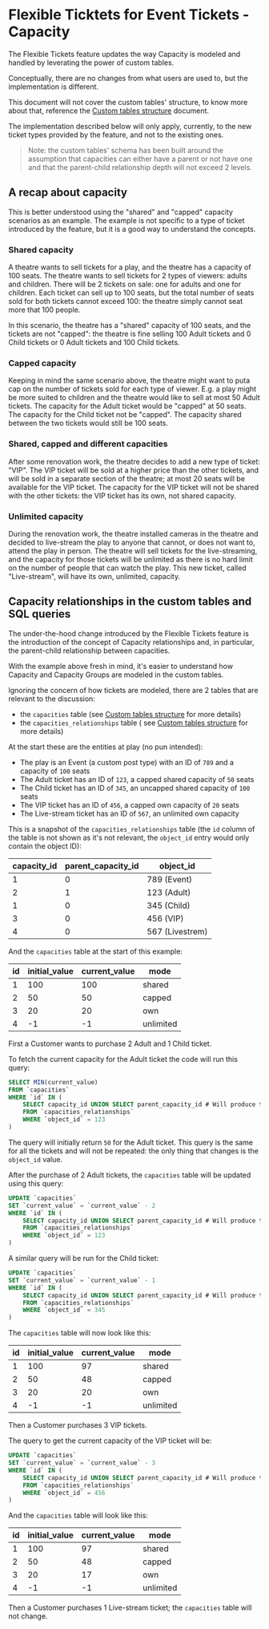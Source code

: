 # Flexible Ticktets for Event Tickets - Capacity

The Flexible Tickets feature updates the way Capacity is modeled and handled by leverating the power of custom tables.

Conceptually, there are no changes from what users are used to, but the implementation is different.

This document will not cover the custom tables' structure, to know more about that, reference
the [Custom tables structure](custom-tables-structure.md) document.

The implementation described below will only apply, currently, to the new ticket types provided by the feature, and not
to the existing ones.

> Note: the custom tables' schema has been built around the assumption that capacities can either have a parent or not
> have one and that the parent-child relationship depth will not exceed 2 levels.

## A recap about capacity

This is better understood using the "shared" and "capped" capacity scenarios as an example.
The example is not specific to a type of ticket introduced by the feature, but it is a good way to understand the
concepts.

### Shared capacity

A theatre wants to sell tickets for a play, and the theatre has a capacity of 100 seats.
The theatre wants to sell tickets for 2 types of viewers: adults and children.
There will be 2 tickets on sale: one for adults and one for children.
Each ticket can sell up to 100 seats, but the total number of seats sold for both tickets cannot exceed 100: the theatre
simply cannot seat more that 100 people.

In this scenario, the theatre has a "shared" capacity of 100 seats, and the tickets are not "capped": the theatre is
fine selling 100 Adult tickets and 0 Child tickets or 0 Adult tickets and 100 Child tickets.

### Capped capacity

Keeping in mind the same scenario above, the theatre might want to puta cap on the number of tickets sold for each type
of viewer.
E.g. a play might be more suited to children and the theatre would like to sell at most 50 Adult tickets.
The capacity for the Adult ticket would be "capped" at 50 seats.
The capacity for the Child ticket not be "capped".
The capacity shared between the two tickets would still be 100 seats.

### Shared, capped and different capacities

After some renovation work, the theatre decides to add a new type of ticket: "VIP".
The VIP ticket will be sold at a higher price than the other tickets, and will be sold in a separate section of the
theatre; at most 20 seats will be available for the VIP ticket.
The capacity for the VIP ticket will not be shared with the other tickets: the VIP ticket has its own, not shared
capacity.

### Unlimited capacity

During the renovation work, the theatre installed cameras in the theatre and decided to live-stream the play to anyone
that cannot, or does not want to, attend the play in person.
The theatre will sell tickets for the live-streaming, and the capacity for those tickets will be unlimited as there is
no hard limit on the number of people that can watch the play.
This new ticket, called "Live-stream", will have its own, unlimited, capacity.

## Capacity relationships in the custom tables and SQL queries

The under-the-hood change introduced by the Flexible Tickets feature is the introduction of the concept of Capacity
relationships and, in particular, the parent-child relationship between capacities.

With the example above fresh in mind, it's easier to understand how Capacity and Capacity Groups are modeled in the
custom tables.

Ignoring the concern of how tickets are modeled, there are 2 tables that are relevant to the discussion:

* the `capacities` table (see [Custom tables structure](custom-tables-structure.md#capacities) for more details)
* the `capacities_relationships` table (
  see [Custom tables structure](custom-tables-structure.md#capacities-relationships) for more details)

At the start these are the entities at play (no pun intended):

* The play is an Event (a custom post type) with an ID of `789` and a capacity of `100` seats
* The Adult ticket has an ID of `123`, a capped shared capacity of `50` seats
* The Child ticket has an ID of `345`, an uncapped shared capacity of `100` seats
* The VIP ticket has an ID of `456`, a capped own capacity of `20` seats
* The Live-stream ticket has an ID of `567`, an unlimited own capacity

This is a snapshot of the `capacities_relationships` table (the `id` column of the table is not shown as it's not
relevant, the `object_id` entry would only contain the object ID):

| capacity_id | parent_capacity_id | object_id       |
|-------------|--------------------|-----------------|
| 1           | 0                  | 789 (Event)     |
| 2           | 1                  | 123 (Adult)     |
| 1           | 0                  | 345 (Child)     |
| 3           | 0                  | 456 (VIP)       |
| 4           | 0                  | 567 (Livestrem) |

And the `capacities` table at the start of this example:

| id  | initial_value | current_value | mode      |
|-----|---------------|---------------|-----------|
| 1   | 100           | 100           | shared    |
| 2   | 50            | 50            | capped    |
| 3   | 20            | 20            | own       |
| 4   | -1            | -1            | unlimited |

First a Customer wants to purchase 2 Adult and 1 Child ticket.

To fetch the current capacity for the Adult ticket the code will run this query:

```sql
SELECT MIN(current_value)
FROM `capacities`
WHERE `id` IN (
	SELECT capacity_id UNION SELECT parent_capacity_id # Will produce the couple [2,1].
	FROM `capacities_relationships`
	WHERE `object_id` = 123
)
```

The query will initially return `50` for the Adult ticket. This query is the same for all the tickets and will not be
repeated: the only thing that changes is the `object_id` value.

After the purchase of 2 Adult tickets, the `capacities` table will be updated using this query:

```sql
UPDATE `capacities`
SET `current_value` = `current_value` - 2
WHERE `id` IN (
	SELECT capacity_id UNION SELECT parent_capacity_id # Will produce the couple [2,1].
	FROM `capacities_relationships`
	WHERE `object_id` = 123
)
```

A similar query will be run for the Child ticket:

```sql
UPDATE `capacities`
SET `current_value` = `current_value` - 1
WHERE `id` IN (
	SELECT capacity_id UNION SELECT parent_capacity_id # Will produce the couple [1,0].
	FROM `capacities_relationships`
	WHERE `object_id` = 345
)
```

The `capacities` table will now look like this:

| id  | initial_value | current_value | mode      |
|-----|---------------|---------------|-----------|
| 1   | 100           | 97            | shared    |
| 2   | 50            | 48            | capped    |
| 3   | 20            | 20            | own       |
| 4   | -1            | -1            | unlimited |

Then a Customer purchases 3 VIP tickets.

The query to get the current capacity of the VIP ticket will be:

```sql
UPDATE `capacities`
SET `current_value` = `current_value` - 3
WHERE `id` IN (
	SELECT capacity_id UNION SELECT parent_capacity_id # Will produce the couple [3,0].
	FROM `capacities_relationships`
	WHERE `object_id` = 456
)
```

And the `capacities` table will look like this:

| id  | initial_value | current_value | mode      |
|-----|---------------|---------------|-----------|
| 1   | 100           | 97            | shared    |
| 2   | 50            | 48            | capped    |
| 3   | 20            | 17            | own       |
| 4   | -1            | -1            | unlimited |

Then a Customer purchases 1 Live-stream ticket; the `capacities` table will not change.
